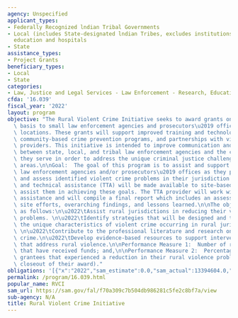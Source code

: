```yaml
---
agency: Unspecified
applicant_types:
- Federally Recognized lndian Tribal Governments
- Local (includes State-designated lndian Tribes, excludes institutions of higher
  education and hospitals
- State
assistance_types:
- Project Grants
beneficiary_types:
- Local
- State
categories:
- Law, Justice and Legal Services - Law Enforcement - Research, Education, Training
cfda: '16.039'
fiscal_year: '2022'
layout: program
objective: "The Rural Violent Crime Initiative seeks to award grants on a competitive\
  \ basis to small law enforcement agencies and prosecutors\u2019 offices in rural\
  \ locations. These grants will support improved training and technology, expanded\
  \ community-based crime prevention programs, and partnerships with victim services\
  \ providers. This initiative is intended to improve communication and collaboration\
  \ between state, local, and tribal law enforcement agencies and the communities\
  \ they serve in order to address the unique criminal justice challenges in rural\
  \ areas.\n\nGoal:  The goal of this program is to assist and support local rural\
  \ law enforcement agencies and/or prosecutors\u2019 offices as they plan, implement,\
  \ and assess identified violent crime problems in their jurisdiction.  Training\
  \ and technical assistance (TTA) will be made available to site-based awardees to\
  \ assist them in achieving these goals. The TTA provider will work with BJA to coordinate\
  \ assistance and will compile a final report which includes an assessment of individual\
  \ site efforts, overarching findings, and lessons learned.\n\nThe objectives are\
  \ as follows:\n\u2022\tAssist rural jurisdictions in reducing their violent crime\
  \ problems. \n\u2022\tIdentify strategies that will be designed and targeted to\
  \ the unique characteristics of violent crime occurring in rural jurisdictions.\
  \ \n\u2022\tContribute to the professional literature and research on rural violent\
  \ crime.\n\u2022\tDevelop evidence-based resources to support intervention strategies\
  \ that address rural violence.\n\nPerformance Measure 1:  Number of rural jurisdictions\
  \ that have received funds; and,\n\nPerformance Measure 2:  Percentage of rural\
  \ grantees that experienced a reduction in their rural violence problem (at the\
  \ closeout of their award)."
obligations: '[{"x":"2022","sam_estimate":0.0,"sam_actual":13394604.0,"usa_spending_actual":9783059.0},{"x":"2023","sam_estimate":8000000.0,"sam_actual":0.0,"usa_spending_actual":0.0},{"x":"2024","sam_estimate":7000000.0,"sam_actual":0.0,"usa_spending_actual":0.0}]'
permalink: /program/16.039.html
popular_name: RVCI
sam_url: https://sam.gov/fal/f70a309c7b504db986281c5fe2c8bf7a/view
sub-agency: N/A
title: Rural Violent Crime Initiative
---
```

